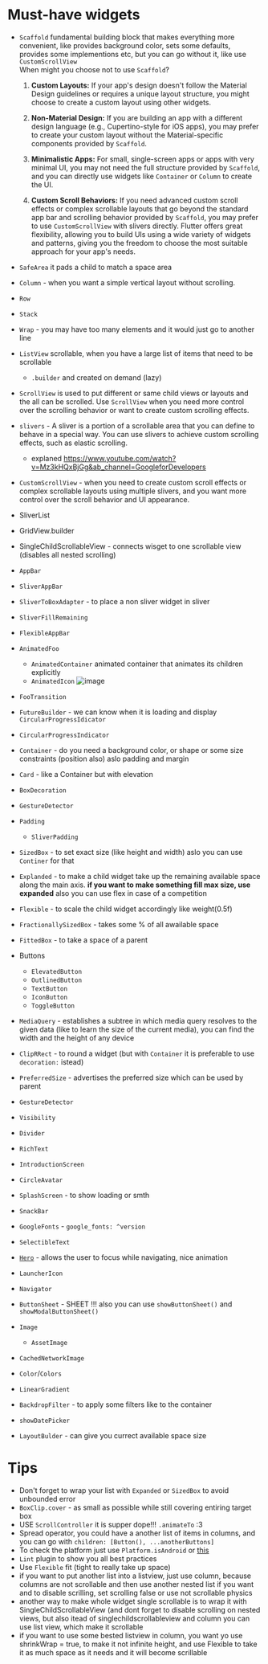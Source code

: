 # Must-have widgets
- `Scaffold` fundamental building block that makes everything more convenient, like provides background color, sets some defaults, provides some implementions etc, but you can go without it, like use `CustomScrollView`  
  When might you choose not to use `Scaffold`?

  1. **Custom Layouts:** If your app's design doesn't follow the Material Design guidelines or requires a unique layout structure, you might choose to create a custom layout using other widgets.

  2. **Non-Material Design:** If you are building an app with a different design language (e.g., Cupertino-style for iOS apps), you may prefer to create your custom layout without the Material-specific components provided by `Scaffold`.

  3. **Minimalistic Apps:** For small, single-screen apps or apps with very minimal UI, you may not need the full structure provided by `Scaffold`, and you can directly use widgets like `Container` or `Column` to create the UI.

  4. **Custom Scroll Behaviors:** If you need advanced custom scroll effects or complex scrollable layouts that go beyond the standard app bar and scrolling behavior provided by `Scaffold`, you may prefer to use `CustomScrollView` with slivers directly.
  Flutter offers great flexibility, allowing you to build UIs using a wide variety of widgets and patterns, giving you the freedom to choose the most suitable approach for your app's needs.
- `SafeArea` it pads a child to match a space area
- `Column` - when you want a simple vertical layout without scrolling.
- `Row`
- `Stack`
- `Wrap` - you may have too many elements and it would just go to another line
- `ListView` scrollable, when you have a large list of items that need to be scrollable
  - `.builder` and created on demand (lazy)
- `ScrollView` is used to put different or same child views or layouts and the all can be scrolled. Use `ScrollView` when you need more control over the scrolling behavior or want to create custom scrolling effects.
- `slivers` -  A sliver is a portion of a scrollable area that you can define to behave in a special way. You can use slivers to achieve custom scrolling effects, such as elastic scrolling.
  - explaned https://www.youtube.com/watch?v=Mz3kHQxBjGg&ab_channel=GoogleforDevelopers
- `CustomScrollView` -  when you need to create custom scroll effects or complex scrollable layouts using multiple slivers, and you want more control over the scroll behavior and UI appearance.
- SliverList
- GridView.builder
- SingleChildScrollableView - connects wisget to one scrollable view (disables all nested scrolling)
- `AppBar`
- `SliverAppBar`
- `SliverToBoxAdapter` - to place a non sliver widget in sliver
- `SliverFillRemaining`
- `FlexibleAppBar`
- `AnimatedFoo`
  - `AnimatedContainer` animated container that animates its children explicitly
  - `AnimatedIcon`
    ![image](https://github.com/KidPudel/flutter-starter-kit/assets/63263301/b5dfcb20-93ff-4d32-b883-4d51bb87810d)

- `FooTransition`
- `FutureBuilder` - we can know when it is loading and display `CircularProgressIdicator`
- `CircularProgressIndicator`
- `Container` - do you need a background color, or shape or some size constraints (position also) aslo padding and margin
- `Card` - like a Container but with elevation
- `BoxDecoration`
- `GestureDetector`
- `Padding`
  - `SliverPadding`
- `SizedBox` - to set exact size (like height and width) aslo you can use `Continer` for that
- `Explanded` - to make a child widget take up the remaining available space along the main axis. **if you want to make something fill max size, use expanded** also you can use flex in case of a competition
- `Flexible` - to scale the child widget accordingly like weight(0.5f)
- `FractionallySizedBox` - takes some % of all awailable space
- `FittedBox` - to take a space of a parent
- Buttons
  - `ElevatedButton`
  - `OutlinedButton`
  - `TextButton`
  - `IconButton`
  - `ToggleButton`
- `MediaQuery` - establishes a subtree in which media query resolves to the given data (like to learn the size of the current media), you can find the width and the height of any device

- `ClipRRect` - to round a widget (but with `Container` it is preferable to use `decoration:` istead)
- `PreferredSize` - advertises the preferred size which can be used by parent
- `GestureDetector`
- `Visibility`
- `Divider`
- `RichText`
- `IntroductionScreen`
- `CircleAvatar`
- `SplashScreen` - to show loading or smth
- `SnackBar`
- `GoogleFonts` - `google_fonts: ^version`
- `SelectibleText`
- [`Hero`](https://www.youtube.com/watch?v=Be9UH1kXFDw&ab_channel=GoogleforDevelopers) - allows the user to focus while navigating, nice animation
  
- `LauncherIcon`
- `Navigator`
- `ButtonSheet` - SHEET !!! also you can use `showButtonSheet()` and `showModalButtonSheet()`
- `Image`
  - `AssetImage`
- `CachedNetworkImage`
- `Color`/`Colors`
- `LinearGradient`
- `BackdropFilter` - to apply some filters like to the container
- `showDatePicker`
- `LayoutBulder` - can give you currect available space size

# Tips
- Don't forget to wrap your list with `Expanded` or `SizedBox` to avoid unbounded error
- `BoxClip.cover` - as small as possible while still covering entiring target box
- USE `ScrollController` it is supper dope!!! `.animateTo` :3
- Spread operator, you could have a another list of items in columns, and you can go with `children: [Button(), ...anotherButtons]`
- To check the platform just use `Platform.isAndroid` or [this](https://github.com/KidPudel/flutter-starter-kit/blob/main/platform_specific.md)
- `Lint` plugin to show you all best practices
- Use `Flexible` fit (tight to really take up space)
- if you want to put another list into a listview, just use column, because columns are not scrollable and then use another nested list if you want and to disable scrilling, set scrolling false or use not scrollable physics
- another way to make whole widget single scrollable is to wrap it with SingleChildScrollableView (and dont forget to disable scrolling on nested views, but also itead of singlechildscrollableview and column you can use list view, which make it scrollable
- if you want to use some bested listview in column, you want yo use shrinkWrap = true, to make it not infinite height, and use Flexible to take it as much space as
it needs and it will become scrillable
